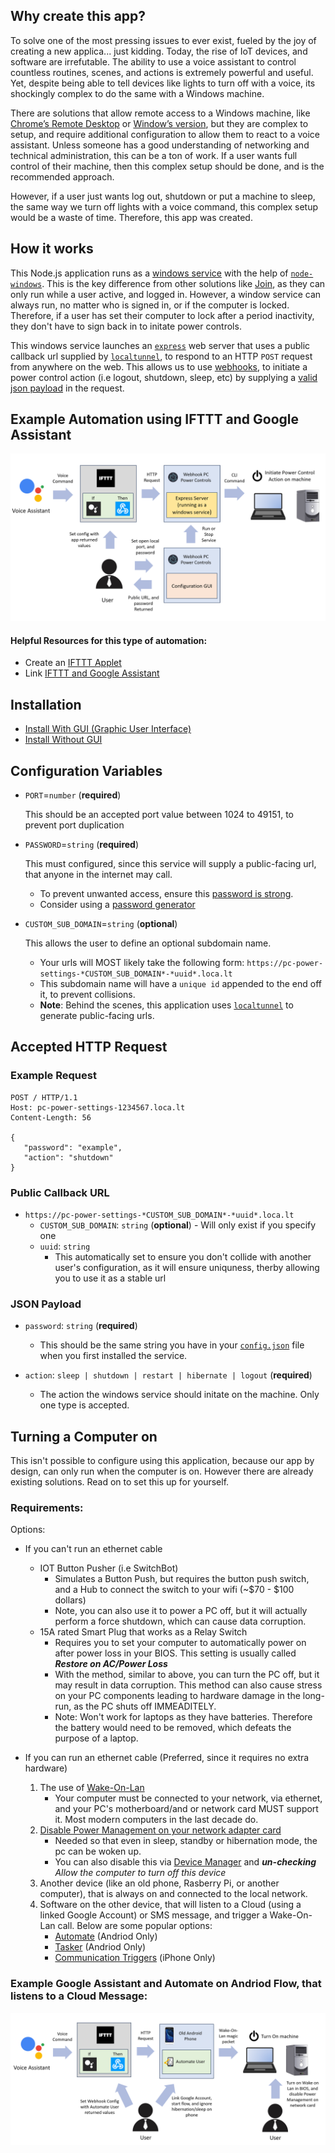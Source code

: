## Why create this app?

To solve one of the most pressing issues to ever exist, fueled by the joy of creating a new applica... just kidding. Today, the rise of IoT devices, and software are irrefutable. The ability to use a voice assistant to control countless routines, scenes, and actions is extremely powerful and useful. Yet, despite being able to tell devices like lights to turn off with a voice, its shockingly complex to do the same with a Windows machine.

There are solutions that allow remote access to a Windows machine, like [Chrome’s Remote Desktop](https://remotedesktop.google.com) or [Window’s version](https://support.microsoft.com/en-us/windows/how-to-use-remote-desktop-5fe128d5-8fb1-7a23-3b8a-41e636865e8c), but they are complex to setup, and require additional configuration to allow them to react to a voice assistant. Unless someone has a good understanding of networking and technical administration, this can be a ton of work. If a user wants full control of their machine, then this complex setup should be done, and is the recommended approach.

However, if a user just wants log out, shutdown or put a machine to sleep, the same way we turn off lights with a voice command, this complex setup would be a waste of time. Therefore, this app was created. 

## How it works

This Node.js application runs as a [windows service](https://docs.microsoft.com/en-us/dotnet/framework/windows-services/introduction-to-windows-service-applications) with the help of [`node-windows`](https://www.npmjs.com/package/node-windows). This is the key difference from other solutions like [Join](https://chrome.google.com/webstore/detail/join/flejfacjooompmliegamfbpjjdlhokhj?hl=en), as they can only run while a user active, and logged in. However, a window service can always run, no matter who is signed in, or if the computer is locked. Therefore, if a user has set their computer to lock after a period inactivity, they don't have to sign back in to initate power controls.

This windows service launches an [`express`](https://expressjs.com) web server that uses a public callback url supplied by [`localtunnel`](https://github.com/localtunnel/localtunnel), to respond to an HTTP `POST` request from anywhere on the web. This allows us to use [webhooks](https://en.wikipedia.org/wiki/Webhook), to initiate a power control action (i.e logout, shutdown, sleep, etc) by supplying a [valid json payload](#json-payload) in the request.

## Example Automation using IFTTT and Google Assistant
![Example Automation](./GeneralArchitecture.png)
#### Helpful Resources for this type of automation:
- Create an [IFTTT Applet](https://help.ifttt.com/hc/en-us/articles/115010361348-What-is-an-Applet-)
- Link [IFTTT and Google Assistant](https://support.google.com/googlenest/answer/7194656?hl=en&co=GENIE.Platform%3DDesktop&oco=1)

## Installation
- [Install With GUI (Graphic User Interface)](./install/withGui/README.md)
- [Install Without GUI](./install/withoutGui/README.md)

## Configuration Variables

- `PORT`=`number` (**required**)

  This should be an accepted port value between 1024 to 49151, to prevent port duplication

- `PASSWORD`=`string` (**required**)

  This must configured, since this service will supply a public-facing url, that anyone in the internet may call.

  - To prevent unwanted access, ensure this [password is strong](https://support.microsoft.com/en-us/windows/create-and-use-strong-passwords-c5cebb49-8c53-4f5e-2bc4-fe357ca048eb).
  - Consider using a [password generator](https://www.lastpass.com/features/password-generator-a#generatorTool)

- `CUSTOM_SUB_DOMAIN`=`string` (**optional**)

  This allows the user to define an optional subdomain name.
  - Your urls will MOST likely take the following form: `https://pc-power-settings-*CUSTOM_SUB_DOMAIN*-*uuid*.loca.lt`
  - This subdomain name will have a `unique id` appended to the end off it, to prevent collisions.
  - **Note**: Behind the scenes, this application uses [`localtunnel`](https://github.com/localtunnel/localtunnel) to generate public-facing urls.

## Accepted HTTP Request
### Example Request
```
POST / HTTP/1.1
Host: pc-power-settings-1234567.loca.lt
Content-Length: 56

{
   "password": "example",
   "action": "shutdown"
}
```
### Public Callback URL 
  - ```https://pc-power-settings-*CUSTOM_SUB_DOMAIN*-*uuid*.loca.lt```
      -  `CUSTOM_SUB_DOMAIN`: `string` (**optional**)
        - Will only exist if you specify one
      - `uuid`: `string`
        - This automatically set to ensure you don't collide with another user's configuration, as it will ensure uniquness, therby allowing you to use it as a stable url
### JSON Payload
- `password`: `string` (**required**)

  - This should be the same string you have in your [`config.json`](#configuration-variables) file when you first installed the service.

- `action`: `sleep | shutdown | restart | hibernate | logout` (**required**)
  - The action the windows service should initate on the machine. Only one type is accepted.

## Turning a Computer on
This isn't possible to configure using this application, because our app by design, can only run when the computer is on. However there are already existing solutions. Read on to set this up for yourself.

### Requirements:
Options: 
- If you can't run an ethernet cable
  - IOT Button Pusher (i.e SwitchBot)
    - Simulates a Button Push, but requires the button push switch, and a Hub to connect the switch to your wifi (~$70 - $100 dollars)
    - Note, you can also use it to power a PC off, but it will actually perform a force shutdown, which can cause data corruption.
  - 15A rated Smart Plug that works as a Relay Switch
    - Requires you to set your computer to automatically power on after power loss in your BIOS. This setting is usually called ***Restore on AC/Power Loss***
    - With the method, similar to above, you can turn the PC off, but it may result in data corruption. This method can also cause stress on your PC components leading to hardware damage in the long-run, as the PC shuts off IMMEADITELY.
    - Note: Won't work for laptops as they have batteries. Therefore the battery would need to be removed, which defeats the purpose of a laptop.

- If you can run an ethernet cable (Preferred, since it requires no extra hardware)
  1. The use of [Wake-On-Lan](https://en.wikipedia.org/wiki/Wake-on-LAN)
      - Your computer must be connected to your network, via ethernet, and your PC's motherboard/and or network card MUST support it. Most modern computers in the last decade do. 
  2. [Disable Power Management on your network adapter card](https://learn.microsoft.com/en-us/troubleshoot/windows-client/networking/power-management-on-network-adapter)
      - Needed so that even in sleep, standby or hibernation mode, the pc can be woken up.
      - You can also disable this via [Device Manager](https://www.intel.com/content/www/us/en/support/articles/000005879/wireless/legacy-intel-wireless-products.html) and ***un-checking*** *Allow the computer to turn off this device*
  3. Another device (like an old phone, Rasberry Pi, or another computer), that is always on and connected to the local network.
  4. Software on the other device, that will listen to a Cloud (using a linked Google Account) or SMS message, and trigger a Wake-On-Lan call. Below are some popular options:
      - [Automate](https://play.google.com/store/apps/details?id=com.llamalab.automate&hl=en_US&gl=US) (Andriod Only)
      - [Tasker](https://play.google.com/store/apps/details?id=net.dinglisch.android.taskerm&hl=en_US&gl=US) (Andriod Only)
      - [Communication Triggers](https://support.apple.com/guide/shortcuts/communication-triggers-apdd711f9dff/ios) (iPhone Only)

### Example Google Assistant and Automate on Andriod Flow, that listens to a Cloud Message:

![Example Automation for Turning on Computer](./TurnOnComputerExample.png)